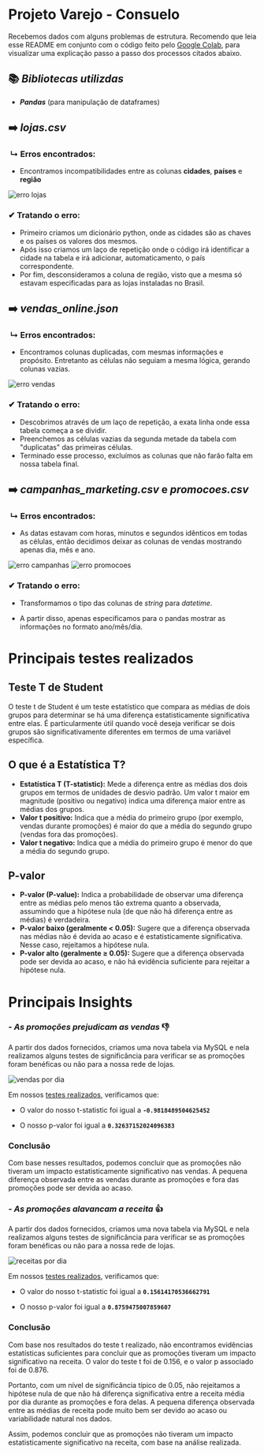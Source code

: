 # Projeto Varejo - Consuelo

Recebemos dados com alguns problemas de estrutura. Recomendo que leia esse README em conjunto com o código feito pelo [Google Colab](https://colab.research.google.com/drive/13efcBLyRUKfaPaEG5CyPOlCrW2iXfT_r?usp=drive_link), para visualizar uma explicação passo a passo dos processos citados abaixo.


## 📚 *Bibliotecas utilizdas*
- ***Pandas*** (para manipulação de dataframes)


## ➡️ *lojas.csv*
### ‎ ↳ Erros encontrados:
- Encontramos incompatibilidades entre as colunas **cidades**, **países** e **região**

![erro lojas](imagens/erro_lojas.png)


### ✔ Tratando o erro:
- Primeiro criamos um dicionário python, onde as cidades são as chaves e os países os valores dos mesmos.
- Após isso criamos um laço de repetição onde o código irá identificar a cidade na tabela e irá adicionar, automaticamento, o país correspondente.
- Por fim, desconsideramos a coluna de região, visto que a mesma só estavam especificadas para as lojas instaladas no Brasil.

## ➡️ *vendas_online.json*
### ‎ ↳ Erros encontrados:
- Encontramos colunas duplicadas, com mesmas informações e propósito. Entretanto as células não seguiam a mesma lógica, gerando colunas vazias.

![erro vendas](imagens/erro_vendas.png)

### ✔ Tratando o erro:
- Descobrimos através de um laço de repetição, a exata linha onde essa tabela começa a se dividir.
- Preenchemos as células vazias da segunda metade da tabela com "duplicatas" das primeiras células.
- Terminado esse processo, excluímos as colunas que não farão falta em nossa tabela final.



## ➡️ *campanhas_marketing.csv* e *promocoes.csv*
### ‎ ↳ Erros encontrados:
- As datas estavam com horas, minutos e segundos idênticos em todas as células, então decidimos deixar as colunas de vendas mostrando apenas dia, mês e ano.

![erro campanhas](imagens/erro_campanhas.png)
![erro promocoes](imagens/erro_promocoes.png)

### ✔ Tratando o erro:
- Transformamos o tipo das colunas de *string* para *datetime*.

- A partir disso, apenas especificamos para o pandas mostrar as informações no formato ano/mês/dia.



# Principais testes realizados

## Teste T de Student

O teste t de Student é um teste estatístico que compara as médias de dois grupos para determinar se há uma diferença estatisticamente significativa entre elas. É particularmente útil quando você deseja verificar se dois grupos são significativamente diferentes em termos de uma variável específica.

## O que é a Estatística T?
- **Estatística T (T-statistic):** Mede a diferença entre as médias dos dois grupos em termos de unidades de desvio padrão. Um valor t maior em magnitude (positivo ou negativo) indica uma diferença maior entre as médias dos grupos.
- **Valor t positivo:** Indica que a média do primeiro grupo (por exemplo, vendas durante promoções) é maior do que a média do segundo grupo (vendas fora das promoções).
- **Valor t negativo:** Indica que a média do primeiro grupo é menor do que a média do segundo grupo.

## P-valor
- **P-valor (P-value):** Indica a probabilidade de observar uma diferença entre as médias pelo menos tão extrema quanto a observada, assumindo que a hipótese nula (de que não há diferença entre as médias) é verdadeira.
- **P-valor baixo (geralmente < 0.05):** Sugere que a diferença observada nas médias não é devida ao acaso e é estatisticamente significativa. Nesse caso, rejeitamos a hipótese nula.
- **P-valor alto (geralmente ≥ 0.05):** Sugere que a diferença observada pode ser devida ao acaso, e não há evidência suficiente para rejeitar a hipótese nula.


# Principais Insights

### *- As promoções prejudicam as vendas* 👎

A partir dos dados fornecidos, criamos uma nova tabela via MySQL e nela realizamos alguns testes de significância para verificar se as promoções foram benéficas ou não para a nossa rede de lojas.

![vendas por dia](imagens/tabela_vendas-dia.png)



Em nossos [testes realizados](Relacoes/DiferençaPromoções/DiferençaPromoções.ipynb), verificamos que:

- O valor do nosso t-statistic foi igual a **```-0.9818489504625452```**

- O nosso p-valor foi igual a **```0.32637152024096383```**

### Conclusão

Com base nesses resultados, podemos concluir que as promoções não tiveram um impacto estatisticamente significativo nas vendas. A pequena diferença observada entre as vendas durante as promoções e fora das promoções pode ser devida ao acaso.



### *- As promoções alavancam a receita* 👍

A partir dos dados fornecidos, criamos uma nova tabela via MySQL e nela realizamos alguns testes de significância para verificar se as promoções foram benéficas ou não para a nossa rede de lojas.

![receitas por dia](imagens/tabela_receitas-dia.png)



Em nossos [testes realizados](Relacoes/DiferençaPromoçõesReceita/DiasPromoReceita.ipynb), verificamos que:

- O valor do nosso t-statistic foi igual a **```0.15614170536662791```**

- O nosso p-valor foi igual a **```0.8759475007859607```**

### Conclusão

Com base nos resultados do teste t realizado, não encontramos evidências estatísticas suficientes para concluir que as promoções tiveram um impacto significativo na receita. O valor do teste t foi de 0.156, e o valor p associado foi de 0.876.

Portanto, com um nível de significância típico de 0.05, não rejeitamos a hipótese nula de que não há diferença significativa entre a receita média por dia durante as promoções e fora delas. A pequena diferença observada entre as médias de receita pode muito bem ser devido ao acaso ou variabilidade natural nos dados.

Assim, podemos concluir que as promoções não tiveram um impacto estatisticamente significativo na receita, com base na análise realizada.
